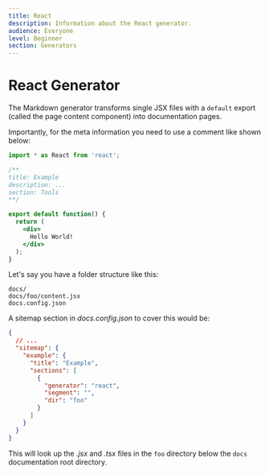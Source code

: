 ```yaml
---
title: React
description: Information about the React generator.
audience: Everyone
level: Beginner
section: Generators
---
```


# React Generator

The Markdown generator transforms single JSX files with a `default` export (called the page content component) into documentation pages.

Importantly, for the meta information you need to use a comment like shown below:

```jsx
import * as React from 'react';

/**
title: Example
description: ...
section: Tools
**/

export default function() {
  return (
    <div>
      Hello World!
    </div>
  );
}
```

Let's say you have a folder structure like this:

```plain
docs/
docs/foo/content.jsx
docs.config.json
```

A sitemap section in *docs.config.json* to cover this would be:

```json
{
  // ...
  "sitemap": {
    "example": {
      "title": "Example",
      "sections": [
        {
          "generator": "react",
          "segment": "",
          "dir": "foo"
        }
      ]
    }
  }
}
```

This will look up the *.jsx* and *.tsx* files in the `foo` directory below the `docs` documentation root directory.
